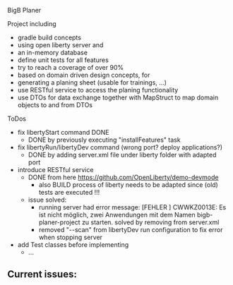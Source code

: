 BigB Planer

Project including 
- gradle build concepts 
- using open liberty server and
- an in-memory database
- define unit tests for all features
- try to reach a coverage of over 90%
- based on domain driven design concepts, for
- generating a planing sheet (usable for trainings, ...)
- use RESTful service to access the planing functionality
- use DTOs for data exchange together with MapStruct to map domain objects to and from DTOs

ToDos
- fix libertyStart command DONE
  - DONE by previously executing "installFeatures" task
- fix libertyRun/libertyDev command (wrong port? deploy applications?)
  - DONE by adding server.xml file under liberty folder with adapted port
- introduce RESTful service
  - DONE from here https://github.com/OpenLiberty/demo-devmode
    - also BUILD process of liberty needs to be adapted since (old) tests are executed !!!
  - issue solved:
    - running server had error message:
      [FEHLER  ] CWWKZ0013E: Es ist nicht möglich, zwei Anwendungen mit dem Namen bigb-planer-project zu starten.
      solved by removing <webApplication location="bigb-planer-project.war" contextRoot="${app.context.root}"/> from server.xml
    - removed "--scan" from libertyDev run configuration to fix error when stopping server
- add Test classes before implementing
  - ...

Current issues:
- 